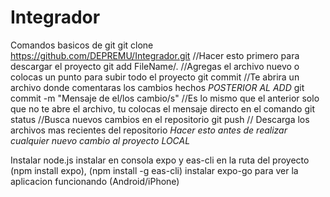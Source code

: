 # Integrador
Comandos basicos de git
git clone  https://github.com/DEPREMU/Integrador.git  //Hacer esto primero para descargar el proyecto
git add FileName/. //Agregas el archivo nuevo o colocas un punto para subir todo el proyecto
git commit  //Te abrira un archivo donde comentaras los cambios hechos *POSTERIOR AL ADD*
git commit -m "Mensaje de el/los cambio/s"  //Es lo mismo que el anterior solo que no te abre el archivo, tu colocas el mensaje directo en el comando
git status  //Busca nuevos cambios en el repositorio
git push // Descarga los archivos mas recientes del repositorio *Hacer esto antes de realizar cualquier nuevo cambio al proyecto LOCAL*


Instalar node.js 
instalar en consola expo y eas-cli en la ruta del proyecto (npm install expo), (npm install -g eas-cli) 
instalar expo-go para ver la aplicacion funcionando (Android/iPhone)
